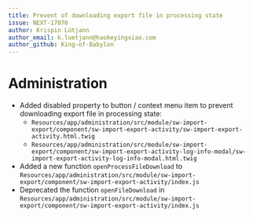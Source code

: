```yaml
---
title: Prevent of downloading export file in processing state
issue: NEXT-17070
author: Krispin Lütjann
author_email: k.luetjann@haokeyingxiao.com 
author_github: King-of-Babylon
---
```

# Administration
* Added disabled property to button / context menu item to prevent downloading export file in processing state:
  * `Resources/app/administration/src/module/sw-import-export/component/sw-import-export-activity/sw-import-export-activity.html.twig`
  * `Resources/app/administration/src/module/sw-import-export/component/sw-import-export-activity-log-info-modal/sw-import-export-activity-log-info-modal.html.twig`
* Added a new function `openProcessFileDownload` to `Resources/app/administration/src/module/sw-import-export/component/sw-import-export-activity/index.js`
* Deprecated the function `openFileDownload` in `Resources/app/administration/src/module/sw-import-export/component/sw-import-export-activity/index.js`

